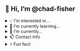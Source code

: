 <h2><b>👋 Hi, I’m @chad-fisher</b></h2>
<details>
    <summary>💡 I’m interested in...</summary>
    <p>    
    </p>
    sustainable agriculture, satellites, & machine learning!
    </details>
    <details>
        <summary>📗 I’m currently learning...</summary>
        <p>
        </p>
        spatial data science in R, HTML, and cluster analysis!
    </details>
    <details>
        <summary>🤝 I’m currently... </summary>
        <p>
        </p>
        doing part time GIS consulting on a regional tree protection plan for the Charles River Climate Compact, data science consulting on immigrant enclaves and spatial statistics for social determinant of health studies at Tufts Medical Center, and working at the Tufts Data Lab while I look for full-time roles. 
          <b><a href="https://www.linkedin.com/in/chad-fisher/" target="_blank">Check out my LinkedIn!</a></b>
    </details>
    <details>
        <summary>📫 Contact Info</summary>
        <p>
        </p>
        cefisher20@gmail.com or chad.fisher@tufts.edu
    </details>
    <details>
        <summary>⚡ Fun fact: </summary>
        I love to play <b><a href="https://www.wikihow.com/Play-Euchre" target="_blank">euchre!</a></b>
    </details>

<!---
chad-fisher/chad-fisher is a ✨ special ✨ repository because its `README.md` (this file) appears on your GitHub profile.
You can click the Preview link to take a look at your changes.
--->
